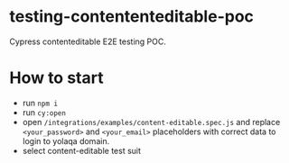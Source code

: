# testing-contententeditable-poc

Cypress contenteditable E2E testing POC.

# How to start
- run `npm i`
- run `cy:open` 
- open `/integrations/examples/content-editable.spec.js` and replace `<your_password>` and `<your_email>` placeholders with correct data to login to yolaqa domain.
- select content-editable test suit
